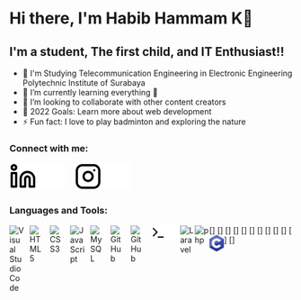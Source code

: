 # Hi there, I'm Habib Hammam K👋 


## I'm a student, The first child, and IT Enthusiast!!

- 🔭 I'm Studying Telecommunication Engineering in Electronic Engineering Polytechnic Institute of Surabaya
- 🌱 I’m currently learning everything 🤣
- 👯 I’m looking to collaborate with other content creators
- 🥅 2022 Goals: Learn more about web development
- ⚡ Fun fact: I love to play badminton and exploring the nature

### Connect with me:

[![linkedin](./img/linkedin-light.svg)](https://linkedin.com/in/habibhkrnwn)
[![linkedin](./img/linkedin-dark.svg)](https://linkedin.com/in/habibhkrnwn)
&nbsp;&nbsp;
[![instagram](./img/instagram-light.svg)](https://instagram.com/habibhkrnwn)
[![instagram](./img/instagram-dark.svg)](https://instagram.com/habibhkrnwn)

### Languages and Tools:

[<img align="left" alt="Visual Studio Code" width="26px" src="https://cdn.jsdelivr.net/gh/devicons/devicon/icons/vscode/vscode-original.svg" style="padding-right:10px;" />]
[<img align="left" alt="HTML5" width="26px" src="https://cdn.jsdelivr.net/gh/devicons/devicon/icons/html5/html5-original.svg" style="padding-right:10px;" />]
[<img align="left" alt="CSS3" width="26px" src="https://cdn.jsdelivr.net/gh/devicons/devicon/icons/css3/css3-original.svg" style="padding-right:10px;" />]
[<img align="left" alt="JavaScript" width="26px" src="https://cdn.jsdelivr.net/gh/devicons/devicon/icons/javascript/javascript-original.svg" style="padding-right:10px;" />]
[<img align="left" alt="MySQL" width="26px" src="https://cdn.jsdelivr.net/gh/devicons/devicon/icons/mysql/mysql-original.svg" style="padding-right:10px;" />]
[<img align="left" alt="GitHub" width="26px" src="https://user-images.githubusercontent.com/3369400/139447912-e0f43f33-6d9f-45f8-be46-2df5bbc91289.png" style="padding-right:10px;" />]
[<img align="left" alt="GitHub" width="26px" src="https://user-images.githubusercontent.com/3369400/139448065-39a229ba-4b06-434b-bc67-616e2ed80c8f.png" style="padding-right:10px;" />]
[<img align="left" alt="Terminal" width="26px" src="./img/terminal-light.svg" />]
[<img align="left" alt="Terminal" width="26px" src="./img/terminal-dark.svg" />]
[<img align="left" alt="Laravel" width="26px" src="https://upload.wikimedia.org/wikipedia/commons/9/9a/Laravel.svg" />]
[<img align="left" alt="php" width="26px" src="https://upload.wikimedia.org/wikipedia/commons/2/27/PHP-logo.svg" />]
[<img align="left" alt="c" width="26px" src="./img/c-program.svg" />]


[instagram]: https://instagram.com/habibhkrnwn
[linkedin]: https://www.linkedin.com/in/habibhkrnwn/
